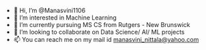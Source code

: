 - 👋 Hi, I’m @Manasvini1106
- 👀 I’m interested in Machine Learning
- 🌱 I’m currently pursuing MS CS from Rutgers - New Brunswick
- 💞️ I’m looking to collaborate on Data Science/ AI/ ML projects
- 📫 You can reach me on my mail id manasvini_nittala@yahoo.com

<!---
Manasvini1106/Manasvini1106 is a ✨ special ✨ repository because its `README.md` (this file) appears on your GitHub profile.
You can click the Preview link to take a look at your changes.
--->
